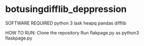 # botusingdifflib_deppression

SOFTWARE REQUIRED
  python 3
  lask
  heapq
  pandas
  difflib
 
 
HOW TO RUN:
  Clone the repository
  Run flakpage.py as python3 flaskpage.py
  
  
  

